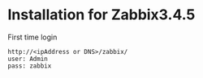 
# Installation for Zabbix3.4.5

First time login
```
http://<ipAddress or DNS>/zabbix/
user: Admin
pass: zabbix
```
